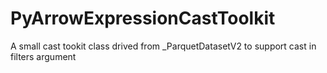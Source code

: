 # PyArrowExpressionCastToolkit
A small cast tookit class drived from _ParquetDatasetV2 to support cast in filters argument
